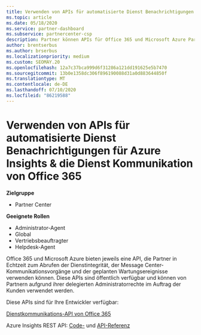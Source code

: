 ```yaml
---
title: Verwenden von APIs für automatisierte Dienst Benachrichtigungen
ms.topic: article
ms.date: 05/18/2020
ms.service: partner-dashboard
ms.subservice: partnercenter-csp
description: Partner können APIs für Office 365 und Microsoft Azure Partner für Echtzeitdienst Integrität, Nachrichten Center Kommunikation und geplante Wartungs Ereignisse verwenden.
author: brentserbus
ms.author: brserbus
ms.localizationpriority: medium
ms.custom: SEOMAY.20
ms.openlocfilehash: 12a7c37bca999d6f31286a121dd191625e5b7470
ms.sourcegitcommit: 13b0e1358dc306f896190088d31a0d883644850f
ms.translationtype: MT
ms.contentlocale: de-DE
ms.lasthandoff: 07/10/2020
ms.locfileid: "86219588"
---
```

# <a name="use-apis-for-automated-service-notifications-for-azure-insights--office-365-service-communications"></a>Verwenden von APIs für automatisierte Dienst Benachrichtigungen für Azure Insights & die Dienst Kommunikation von Office 365

**Zielgruppe**

-  Partner Center

**Geeignete Rollen**

- Administrator-Agent
- Global 
- Vertriebsbeauftragter
- Helpdesk-Agent

Office 365 und Microsoft Azure bieten jeweils eine API, die Partner in Echtzeit zum Abrufen der Dienstintegrität, der Message Center-Kommunikationsvorgänge und der geplanten Wartungsereignisse verwenden können. Diese APIs sind öffentlich verfügbar und können von Partnern aufgrund ihrer delegierten Administratorrechte im Auftrag der Kunden verwendet werden.

Diese APIs sind für Ihre Entwickler verfügbar:

[Dienstkommunikations-API von Office 365](https://go.microsoft.com/fwlink/p/?LinkId=616899)

Azure Insights REST API: [Code-](https://go.microsoft.com/fwlink/p/?LinkId=617299) und [API-Referenz](https://go.microsoft.com/fwlink/p/?LinkId=617300)

 

 



